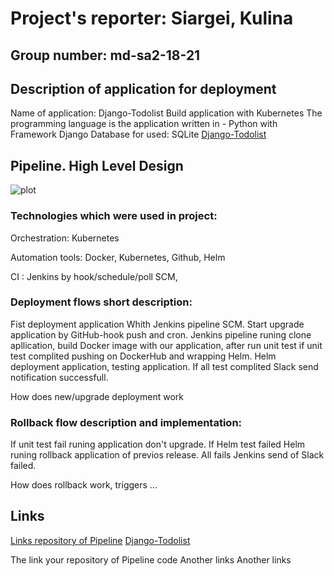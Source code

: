 # Project's reporter: Siargei, Kulina

## Group number: md-sa2-18-21

## Description of application for deployment

   Name of application: Django-Todolist
   Build application with Kubernetes
   The programming language is the application written in - Python with Framework Django
   Database for used: SQLite
   [Django-Todolist](https://github.com/rtzll/django-todolist)
    
## Pipeline. High Level Design

![plot](./scheme.png)

### Technologies which were used in project:

Orchestration: Kubernetes

Automation tools: Docker, Kubernetes, Github, Helm

CI : Jenkins by hook/schedule/poll SCM, 

### Deployment flows short description:

Fist deployment application Whith Jenkins pipeline SCM. Start upgrade application by GitHub-hook push and cron.
Jenkins pipeline runing clone apllication, build Docker image with our application, after run unit test if unit test complited pushing on DockerHub
and wrapping Helm. Helm deployment application, testing application. If all test complited Slack send notification successfull.       

How does new/upgrade deployment work

### Rollback flow description and implementation:

If unit test fail runing application don't upgrade. If Helm test failed Helm runing rollback application of previos release.
All fails Jenkins send of Slack failed. 

How does rollback work, triggers ...

## Links

[Links repository of Pipeline](https://github.com/Kulinych/Project)  [Django-Todolist](https://github.com/rtzll/django-todolist)

The link your repository of Pipeline code Another links Another links


